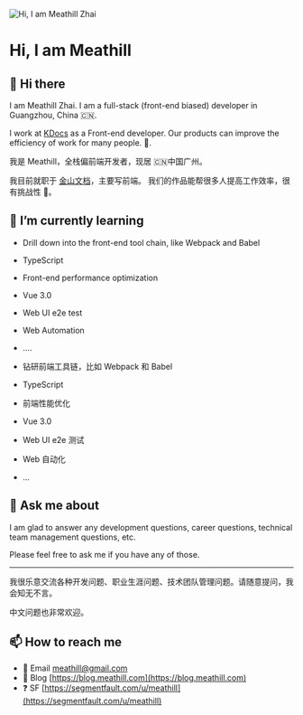 ![Hi, I am Meathill Zhai](https://qiniu.meathill.com/wp-content/uploads/2020/07/IMG_1437-2048x2021.jpg)

Hi, I am Meathill
=================

## 👋 Hi there

I am Meathill Zhai. I am a full-stack (front-end biased) developer in Guangzhou, China 🇨🇳.

I work at [KDocs](https://www.kdocs.cn/) as a Front-end developer.
Our products can improve the efficiency of work for many people. 💪.

我是 Meathill，全栈偏前端开发者，现居 🇨🇳中国广州。

我目前就职于 [金山文档](https://www.kdocs.cn/)，主要写前端。
我们的作品能帮很多人提高工作效率，很有挑战性 💪。

## 🌱 I’m currently learning

* Drill down into the front-end tool chain, like Webpack and Babel
* TypeScript
* Front-end performance optimization
* Vue 3.0
* Web UI e2e test
* Web Automation
* ....

* 钻研前端工具链，比如 Webpack 和 Babel
* TypeScript
* 前端性能优化
* Vue 3.0
* Web UI e2e 测试
* Web 自动化
* ...

## 💬 Ask me about

I am glad to answer any development questions, career questions,
technical team management questions, etc.

Please feel free to ask me if you have any of those.

--------

我很乐意交流各种开发问题、职业生涯问题、技术团队管理问题。请随意提问，我会知无不言。

中文问题也非常欢迎。

## 📫 How to reach me

* 📧 Email [meathill@gmail.com](mailto:meathill@gmail.com)
* 📝 Blog [https://blog.meathill.com](https://blog.meathill.com)
* ❓ SF [https://segmentfault.com/u/meathill](https://segmentfault.com/u/meathill)
